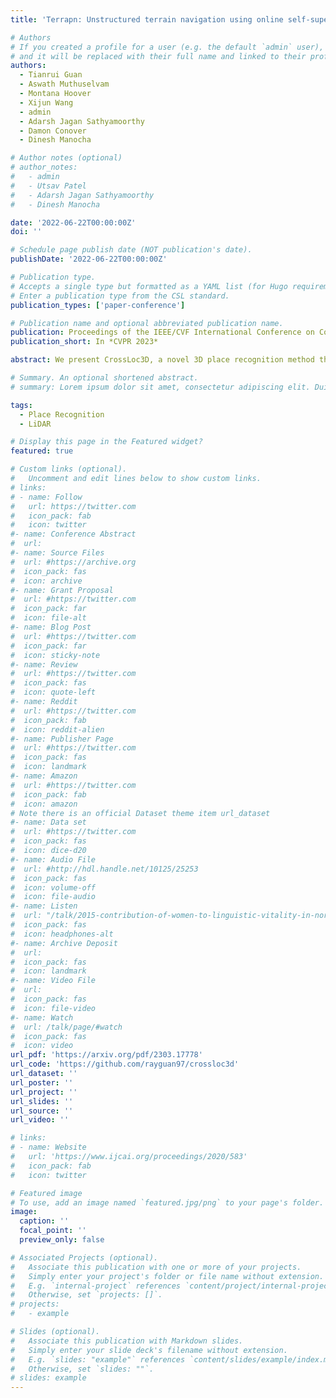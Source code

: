 ```yaml
---
title: 'Terrapn: Unstructured terrain navigation using online self-supervised learning'

# Authors
# If you created a profile for a user (e.g. the default `admin` user), write the username (folder name) here
# and it will be replaced with their full name and linked to their profile.
authors:
  - Tianrui Guan
  - Aswath Muthuselvam
  - Montana Hoover
  - Xijun Wang
  - admin
  - Adarsh Jagan Sathyamoorthy
  - Damon Conover
  - Dinesh Manocha

# Author notes (optional)
# author_notes:
#   - admin
#   - Utsav Patel
#   - Adarsh Jagan Sathyamoorthy
#   - Dinesh Manocha

date: '2022-06-22T00:00:00Z'
doi: ''

# Schedule page publish date (NOT publication's date).
publishDate: '2022-06-22T00:00:00Z'

# Publication type.
# Accepts a single type but formatted as a YAML list (for Hugo requirements).
# Enter a publication type from the CSL standard.
publication_types: ['paper-conference']

# Publication name and optional abbreviated publication name.
publication: Proceedings of the IEEE/CVF International Conference on Computer Vision 2023
publication_short: In *CVPR 2023*

abstract: We present CrossLoc3D, a novel 3D place recognition method that solves a large-scale point matching problem in a cross-source setting. Cross-source point cloud data corresponds to point sets captured by depth sensors with different accuracies or from different distances and perspectives. We address the challenges in terms of developing 3D place recognition methods that account for the representation gap between points captured by different sources. Our method handles cross-source data by utilizing multi-grained features and selecting convolution kernel sizes that correspond to most prominent features. Inspired by the diffusion models, our method uses a novel iterative refinement process that gradually shifts the embedding spaces from different sources to a single canonical space for better metric learning. In addition, we present CS-Campus3D, the first 3D aerial-ground cross-source dataset consisting of point cloud data from both aerial and ground LiDAR scans. The point clouds in CS-Campus3D have representation gaps and other features like different views, point densities, and noise patterns. We show that our CrossLoc3D algorithm can achieve an improvement of 4.74% - 15.37% in terms of the top 1 average recall on our CS-Campus3D benchmark and achieves performance comparable to state-of-the-art 3D place recognition method on the Oxford RobotCar. We will release the code and CS-Campus3D benchmark.

# Summary. An optional shortened abstract.
# summary: Lorem ipsum dolor sit amet, consectetur adipiscing elit. Duis posuere tellus ac convallis placerat. Proin tincidunt magna sed ex sollicitudin condimentum.

tags:
  - Place Recognition
  - LiDAR

# Display this page in the Featured widget?
featured: true

# Custom links (optional).
#   Uncomment and edit lines below to show custom links.
# links:
# - name: Follow
#   url: https://twitter.com
#   icon_pack: fab
#   icon: twitter
#- name: Conference Abstract
#  url:
#- name: Source Files
#  url: #https://archive.org
#  icon_pack: fas
#  icon: archive
#- name: Grant Proposal
#  url: #https://twitter.com
#  icon_pack: far
#  icon: file-alt
#- name: Blog Post
#  url: #https://twitter.com
#  icon_pack: far
#  icon: sticky-note
#- name: Review
#  url: #https://twitter.com
#  icon_pack: fas
#  icon: quote-left
#- name: Reddit
#  url: #https://twitter.com
#  icon_pack: fab
#  icon: reddit-alien
#- name: Publisher Page
#  url: #https://twitter.com
#  icon_pack: fas
#  icon: landmark
#- name: Amazon
#  url: #https://twitter.com
#  icon_pack: fab
#  icon: amazon
# Note there is an official Dataset theme item url_dataset
#- name: Data set
#  url: #https://twitter.com
#  icon_pack: fas
#  icon: dice-d20
#- name: Audio File
#  url: #http://hdl.handle.net/10125/25253
#  icon_pack: fas
#  icon: volume-off
#  icon: file-audio
#- name: Listen
#  url: "/talk/2015-contribution-of-women-to-linguistic-vitality-in-northwestern-nigeria//#listen"
#  icon_pack: fas
#  icon: headphones-alt
#- name: Archive Deposit
#  url:
#  icon_pack: fas
#  icon: landmark
#- name: Video File
#  url:
#  icon_pack: fas
#  icon: file-video
#- name: Watch
#  url: /talk/page/#watch
#  icon_pack: fas
#  icon: video
url_pdf: 'https://arxiv.org/pdf/2303.17778'
url_code: 'https://github.com/rayguan97/crossloc3d'
url_dataset: ''
url_poster: ''
url_project: ''
url_slides: ''
url_source: ''
url_video: ''

# links:
# - name: Website
#   url: 'https://www.ijcai.org/proceedings/2020/583'
#   icon_pack: fab
#   icon: twitter

# Featured image
# To use, add an image named `featured.jpg/png` to your page's folder.
image:
  caption: ''
  focal_point: ''
  preview_only: false

# Associated Projects (optional).
#   Associate this publication with one or more of your projects.
#   Simply enter your project's folder or file name without extension.
#   E.g. `internal-project` references `content/project/internal-project/index.md`.
#   Otherwise, set `projects: []`.
# projects:
#   - example

# Slides (optional).
#   Associate this publication with Markdown slides.
#   Simply enter your slide deck's filename without extension.
#   E.g. `slides: "example"` references `content/slides/example/index.md`.
#   Otherwise, set `slides: ""`.
# slides: example
---
```

<!-- 
{{% callout note %}}
Click the _Cite_ button above to demo the feature to enable visitors to import publication metadata into their reference management software.
{{% /callout %}}

{{% callout note %}}
Create your slides in Markdown - click the _Slides_ button to check out the example.
{{% /callout %}}

Add the publication's **full text** or **supplementary notes** here. You can use rich formatting such as including [code, math, and images](https://docs.hugoblox.com/content/writing-markdown-latex/).
 -->